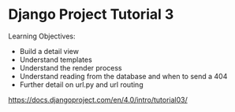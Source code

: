 
Django Project Tutorial 3
=========================

Learning Objectives:

* Build a detail view
* Understand templates
* Understand the render process
* Understand reading from the database and when to send a 404
* Further detail on url.py and url routing


https://docs.djangoproject.com/en/4.0/intro/tutorial03/

